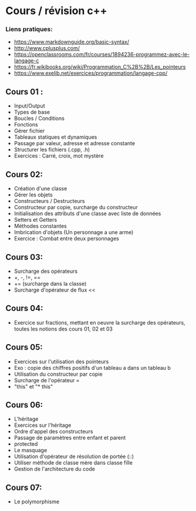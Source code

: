 # Cours / révision c++

### Liens pratiques:

- https://www.markdownguide.org/basic-syntax/
- http://www.cplusplus.com/
- https://openclassrooms.com/fr/courses/1894236-programmez-avec-le-langage-c
- https://fr.wikibooks.org/wiki/Programmation_C%2B%2B/Les_pointeurs
- https://www.exelib.net/exercices/programmation/langage-cpp/

## Cours 01 :
- Input/Output
- Types de base
- Boucles / Conditions
- Fonctions
- Gérer fichier
- Tableaux statiques et dynamiques
- Passage par valeur, adresse et adresse constante
- Structurer les fichiers (.cpp, .h)
- Exercices : Carré, croix, mot mystère

## Cours 02:
- Création d'une classe
- Gérer les objets
- Constructeurs / Destructeurs
- Constructeur par copie, surcharge du constructeur
- Initialisation des attributs d'une classe avec liste de données
- Setters et Getters
- Méthodes constantes
- Imbrication d'objets (Un personnage a une arme)
- Exercice : Combat entre deux personnages

## Cours 03:
- Surcharge des opérateurs
- +, -, !=, ==
- += (surcharge dans la classe)
- Surcharge d'opérateur de flux <<

## Cours 04:
- Exercice sur fractions, mettant en oeuvre	
  la surcharge des opérateurs, toutes les 
  notions des cours 01, 02 et 03

## Cours 05:
- Exercices sur l'utilisation des pointeurs
- Exo : copie des chiffres positifs d'un tableau a dans un tableau b
- Utilisation du constructeur par copie
- Surcharge de l'opérateur =
- "this" et "* this"

## Cours 06:
- L'héritage
- Exercices sur l'héritage
- Ordre d'appel des constructeurs
- Passage de paramètres entre enfant et parent
- protected
- Le masquage
- Utilisation d'opérateur de résolution de portée (::)
- Utiliser méthode de classe mère dans classe fille
- Gestion de l'architecture du code

## Cours 07:
- Le polymorphisme